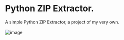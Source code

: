 # Python ZIP Extractor.
A simple Python ZIP Extractor, a project of my very own. <br>
<br>
![image](https://github.com/user-attachments/assets/00465cef-bee0-426d-9d2f-dc9cebe3f364)
